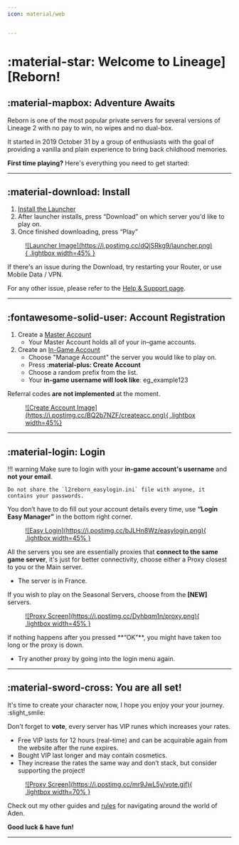 ```yaml
---
icon: material/web


---
```


# :material-star: Welcome to Lineage][Reborn!

## :material-mapbox: Adventure Awaits
Reborn is one of the most popular private servers for several versions of Lineage 2 with no pay to win, no wipes and no dual-box. 

It started in 2019 October 31 by a group of enthusiasts with the goal of providing a vanilla and plain experience to bring back childhood memories.

**First time playing?** Here's everything you need to get started:

<hr>

## :material-download: Install
1. [Install the Launcher](https://l2reborn.org/installer)
2. After launcher installs, press “Download” on which server you'd like to play on.
3. Once finished downloading, press “Play”

<figure markdown="span">
    <a href="https://postimg.cc/K44NxzGK">
    ![Launcher Image](https://i.postimg.cc/dQjSRkg9/launcher.png){ .lightbox width=45% }
    </a>
</figure>

If there's an issue during the Download, try restarting your Router, or use Mobile Data / VPN.

For any other issue, please refer to the [Help & Support page](/faq/General/TechnicalIssues/outside/#general).

<hr>

## :fontawesome-solid-user: Account Registration

1. Create a [Master Account](https://l2reborn.org/signin/)
    - Your Master Account holds all of your in–game accounts. 
2. Create an [In-Game Account](https://l2reborn.org/account-summary/)
    - Choose "Manage Account" the server you would like to play on. 
    - Press **:material-plus: Create Account**
    - Choose a random prefix from the list.
    - Your **in-game username will look like**: eg_example123

Referral codes **are not implemented** at the moment.

<figure markdown="span">
    <a href="https://postimg.cc/zyB41pRW">
    ![Create Account Image](https://i.postimg.cc/BQ2b7NZF/createacc.png){ .lightbox width=45%}
    </a>
</figure>

<hr>

## :material-login: Login

!!! warning
    Make sure to login with your **in-game account's username** and **not your email**.

    Do not share the `l2reborn_easylogin.ini` file with anyone, it contains your passwords.

You don’t have to do fill out your account details every time, use **“Login Easy Manager”** in the bottom right corner.

<figure markdown="span">
    <a href="https://postimg.cc/xJJzDr97">
    ![Easy Login](https://i.postimg.cc/bJLHn8Wz/easylogin.png){ .lightbox width=45% }
    </a>
</figure>

All the servers you see are essentially proxies that **connect to the same game server**, it's just for better connectivity, 
choose either a Proxy closest to you or the Main server.

- The server is in France.

If you wish to play on the Seasonal Servers, choose from the **[NEW]** servers.

<figure markdown="span">
    <a href="https://postimg.cc/grMJpzMT">
    ![Proxy Screen](https://i.postimg.cc/Dyhbqm1n/proxy.png){ .lightbox width=45% }
    </a>
</figure>
If nothing happens after you pressed **“OK”**, you might have taken too long or the proxy is down. 

- Try another proxy by going into the login menu again.

<hr>


## :material-sword-cross: You are all set!

It's time to create your character now, I hope you enjoy your your journey. :slight_smile:

Don't forget to **vote**, every server has VIP runes which increases your rates. 

- Free VIP lasts for 12 hours (real-time) and can be acquirable again from the website after the rune expires.
- Bought VIP last longer and may contain cosmetics.
- They increase the rates the same way and don’t stack, but consider supporting the project!

<figure markdown="span">
    <a href="https://postimg.cc/cKsF1SZv">
    ![Proxy Screen](https://i.postimg.cc/mr9JwL5y/vote.gif){ .lightbox width=70% }
    </a>
</figure>

Check out my other guides and [rules](../support/rules.md) for navigating around the world of Aden.


**Good luck & have fun!**

<hr>





